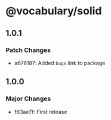 # @vocabulary/solid

## 1.0.1

### Patch Changes

- a676187: Added `bugs` link to package

## 1.0.0

### Major Changes

- f63ae7f: First release
